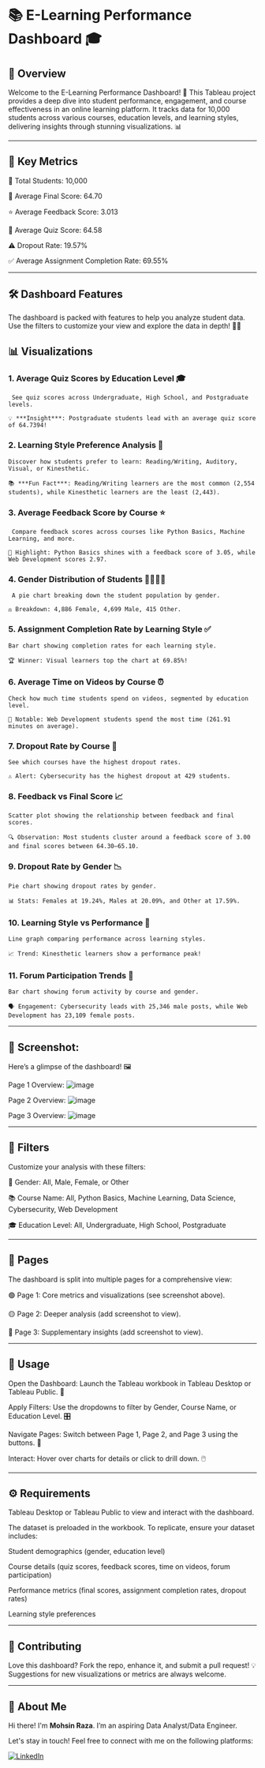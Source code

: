 # 📚 E-Learning Performance Dashboard 🎓


## 🌟 Overview

Welcome to the E-Learning Performance Dashboard! 🚀 This Tableau project provides a deep dive into student performance, engagement, and course effectiveness in an online learning platform. It tracks data for 10,000 students across various courses, education levels, and learning styles, delivering insights through stunning visualizations. 📊

---

## 🔑 Key Metrics

👥 Total Students: 10,000  

🎯 Average Final Score: 64.70  

⭐ Average Feedback Score: 3.013  

📝 Average Quiz Score: 64.58  

⚠️ Dropout Rate: 19.57%  

✅ Average Assignment Completion Rate: 69.55%

---

## 🛠️ Dashboard Features

The dashboard is packed with features to help you analyze student data. Use the filters to customize your view and explore the data in depth! 🕵️‍♀️

## 📊 Visualizations

### 1. Average Quiz Scores by Education Level 🎓  

     See quiz scores across Undergraduate, High School, and Postgraduate levels.  

    💡 ***Insight***: Postgraduate students lead with an average quiz score of 64.7394!


### 2. Learning Style Preference Analysis 🧠  

    Discover how students prefer to learn: Reading/Writing, Auditory, Visual, or Kinesthetic.

    📚 ***Fun Fact***: Reading/Writing learners are the most common (2,554 students), while Kinesthetic learners are the least (2,443).


### 3. Average Feedback Score by Course ⭐  

     Compare feedback scores across courses like Python Basics, Machine Learning, and more.  
    
    🌟 Highlight: Python Basics shines with a feedback score of 3.05, while Web Development scores 2.97.


### 4. Gender Distribution of Students 👩‍🎓👨‍🎓  

     A pie chart breaking down the student population by gender.  
     
    ⚖️ Breakdown: 4,886 Female, 4,699 Male, 415 Other.


### 5. Assignment Completion Rate by Learning Style ✅  

    Bar chart showing completion rates for each learning style.  

    🏆 Winner: Visual learners top the chart at 69.85%!


### 6. Average Time on Videos by Course ⏰  

    Check how much time students spend on videos, segmented by education level.  

    🎥 Notable: Web Development students spend the most time (261.91 minutes on average).


### 7. Dropout Rate by Course 🚪  

    See which courses have the highest dropout rates.  

    ⚠️ Alert: Cybersecurity has the highest dropout at 429 students.


### 8. Feedback vs Final Score 📈  

    Scatter plot showing the relationship between feedback and final scores.  

    🔍 Observation: Most students cluster around a feedback score of 3.00 and final scores between 64.30–65.10.


### 9. Dropout Rate by Gender 📉  

    Pie chart showing dropout rates by gender.  

    📊 Stats: Females at 19.24%, Males at 20.09%, and Other at 17.59%.


### 10. Learning Style vs Performance 📅  

    Line graph comparing performance across learning styles.  

    📈 Trend: Kinesthetic learners show a performance peak!


### 11. Forum Participation Trends 💬  

    Bar chart showing forum activity by course and gender.  
    
    🗣️ Engagement: Cybersecurity leads with 25,346 male posts, while Web Development has 23,109 female posts.

---

## 🎨 Screenshot:

Here’s a glimpse of the dashboard! 🖼️  

Page 1 Overview: ![image](https://github.com/user-attachments/assets/6c0c237f-2737-46ed-a441-53b6f246abad)

Page 2 Overview: ![image](https://github.com/user-attachments/assets/f00d1805-49c4-422d-b978-6081c6ce9be4)

Page 3 Overview: ![image](https://github.com/user-attachments/assets/ea44b313-feea-434f-9054-64af2ca3a60b)

---

## 🧩 Filters

Customize your analysis with these filters:  


👤 Gender: All, Male, Female, or Other  

📚 Course Name: All, Python Basics, Machine Learning, Data Science, Cybersecurity, Web Development  

🎓 Education Level: All, Undergraduate, High School, Postgraduate

---

## 📄 Pages

The dashboard is split into multiple pages for a comprehensive view:  


🟢 Page 1: Core metrics and visualizations (see screenshot above).

🟡 Page 2: Deeper analysis (add screenshot to view).  

🔴 Page 3: Supplementary insights (add screenshot to view).

---

## 🚀 Usage

Open the Dashboard: Launch the Tableau workbook in Tableau Desktop or Tableau Public. 📂  

Apply Filters: Use the dropdowns to filter by Gender, Course Name, or Education Level. 🎛️  

Navigate Pages: Switch between Page 1, Page 2, and Page 3 using the buttons. 📑  

Interact: Hover over charts for details or click to drill down. 🖱️

---

## ⚙️ Requirements

Tableau Desktop or Tableau Public to view and interact with the dashboard.  

The dataset is preloaded in the workbook. To replicate, ensure your dataset includes:  

Student demographics (gender, education level)  

Course details (quiz scores, feedback scores, time on videos, forum participation)  

Performance metrics (final scores, assignment completion rates, dropout rates)  

Learning style preferences

---

## 🤝 Contributing

Love this dashboard? Fork the repo, enhance it, and submit a pull request! 💡 Suggestions for new visualizations or metrics are always welcome.  

---

## 🌟 About Me

Hi there! I'm **Mohsin Raza**. I’m an aspiring Data Analyst/Data Engineer.

Let's stay in touch! Feel free to connect with me on the following platforms:

[![LinkedIn](https://img.shields.io/badge/LinkedIn-0077B5?style=for-the-badge&logo=linkedin&logoColor=white)](https://www.linkedin.com/in/mohsin--raza/)
